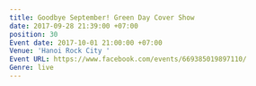 ```yaml
---
title: Goodbye September! Green Day Cover Show
date: 2017-09-28 21:39:00 +07:00
position: 30
Event date: 2017-10-01 21:00:00 +07:00
Venue: 'Hanoi Rock City '
Event URL: https://www.facebook.com/events/669385019897110/
Genre: live
---
```



